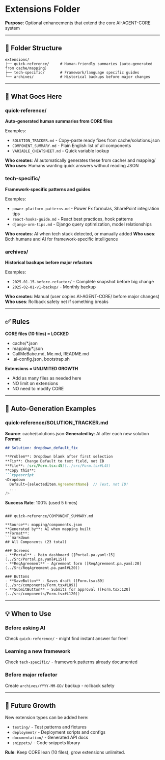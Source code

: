 # Extensions Folder

**Purpose**: Optional enhancements that extend the core AI-AGENT-CORE system

---

## 📁 Folder Structure

```
extensions/
├── quick-reference/     # Human-friendly summaries (auto-generated from cache/mapping)
├── tech-specific/       # Framework/language specific guides
└── archives/            # Historical backups before major changes
```

---

## 🔌 What Goes Here

### quick-reference/
**Auto-generated human summaries from CORE files**

Examples:
- `SOLUTION_TRACKER.md` - Copy-paste ready fixes from cache/solutions.json
- `COMPONENT_SUMMARY.md` - Plain English list of all components
- `VARIABLE_CHEATSHEET.md` - Quick variable lookup

**Who creates**: AI automatically generates these from cache/ and mapping/
**Who uses**: Humans wanting quick answers without reading JSON

### tech-specific/
**Framework-specific patterns and guides**

Examples:
- `power-platform-patterns.md` - Power Fx formulas, SharePoint integration tips
- `react-hooks-guide.md` - React best practices, hook patterns
- `django-orm-tips.md` - Django query optimization, model relationships

**Who creates**: AI when tech stack detected, or manually added
**Who uses**: Both humans and AI for framework-specific intelligence

### archives/
**Historical backups before major refactors**

Examples:
- `2025-01-15-before-refactor/` - Complete snapshot before big change
- `2025-02-01-v1-backup/` - Monthly backup

**Who creates**: Manual (user copies AI-AGENT-CORE/ before major changes)
**Who uses**: Rollback safety net if something breaks

---

## ✅ Rules

**CORE files (10 files) = LOCKED**
- cache/*.json
- mapping/*.json
- CallMeBabe.md, Me.md, README.md
- .ai-config.json, bootstrap.sh

**Extensions = UNLIMITED GROWTH**
- Add as many files as needed here
- NO limit on extensions
- NO need to modify CORE

---

## 🔄 Auto-Generation Examples

### quick-reference/SOLUTION_TRACKER.md

**Source**: cache/solutions.json
**Generated by**: AI after each new solution
**Format**:
```markdown
## Solution: dropdown_default_fix

**Problem**: Dropdown blank after first selection
**Fix**: Change Default to text field, not ID
**File**: [src/Form.tsx:45](../src/Form.tsx#L45)
**Copy this**:
```typescript
<Dropdown
  Default={selectedItem.AgreementName}  // Text, not ID!
  ...
/>
```
**Success Rate**: 100% (used 5 times)
```

### quick-reference/COMPONENT_SUMMARY.md

**Source**: mapping/components.json
**Generated by**: AI when mapping built
**Format**:
```markdown
## All Components (23 total)

### Screens
- **Portal** - Main dashboard ([Portal.pa.yaml:15](../Src/Portal.pa.yaml#L15))
- **ReqAgreement** - Agreement form ([ReqAgreement.pa.yaml:20](../Src/ReqAgreement.pa.yaml#L20))

### Buttons
- **SaveButton** - Saves draft ([Form.tsx:89](../src/components/Form.tsx#L89))
- **SubmitButton** - Submits for approval ([Form.tsx:120](../src/components/Form.tsx#L120))
```

---

## 💡 When to Use

### Before asking AI
Check `quick-reference/` - might find instant answer for free!

### Learning a new framework
Check `tech-specific/` - framework patterns already documented

### Before major refactor
Create `archives/YYYY-MM-DD/` backup - rollback safety

---

## 🚀 Future Growth

New extension types can be added here:
- `testing/` - Test patterns and fixtures
- `deployment/` - Deployment scripts and configs
- `documentation/` - Generated API docs
- `snippets/` - Code snippets library

**Rule**: Keep CORE lean (10 files), grow extensions unlimited.
